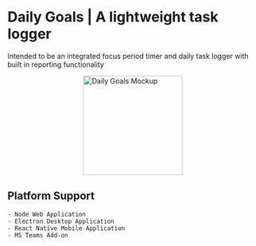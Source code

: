 # Daily Goals | A lightweight task logger
Intended to be an integrated focus period timer and daily task logger with built in reporting functionality

<img src="http://zachwatts.online/github-images/dailyGoals_mockup.051719.png" style="display: block; margin: 0px auto; width: 200px !important;" alt="Daily Goals Mockup" title="Daily Goals Mockup" />

## Platform Support
    - Node Web Application
    - Electron Desktop Application
    - React Native Mobile Application
    - MS Teams Add-on

